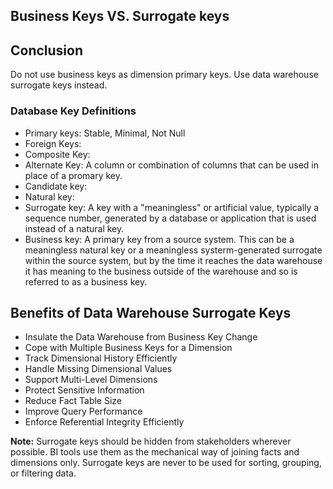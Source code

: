 ## Business Keys VS. Surrogate keys

## Conclusion
Do not use business keys as dimension primary keys. Use data warehouse surrogate keys instead.


### Database Key Definitions

- Primary keys: Stable, Minimal, Not Null
- Foreign Keys:
- Composite Key:
- Alternate Key: A column or combination of columns that can be used in place of a promary key.
- Candidate key:
- Natural key:
- Surrogate key: A key with a "meaningless" or artificial value, typically a sequence number, generated by a database or application that is used instead of a natural key.
- Business key: A primary key from a source system. This can be a meaningless natural key or a meaningless systerm-generated  surrogate within the source system, but by the time it reaches the data warehouse it has meaning to the business outside of the warehouse and so is referred to as a business key.

## Benefits of Data Warehouse Surrogate Keys
- Insulate the Data Warehouse from Business Key Change
- Cope with Multiple Business Keys for a Dimension
- Track Dimensional History Efficiently
- Handle Missing Dimensional Values
- Support Multi-Level Dimensions
- Protect Sensitive Information
- Reduce Fact Table Size
- Improve Query Performance
- Enforce Referential Integrity Efficiently


__Note:__ Surrogate keys should be hidden from stakeholders wherever possible. BI tools use them as the mechanical way of joining facts and dimensions only. Surrogate keys are never to be used for sorting, grouping, or filtering data.
